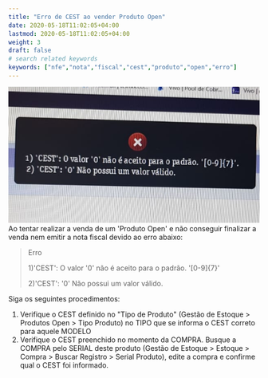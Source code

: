 ```yaml
---
title: "Erro de CEST ao vender Produto Open"
date: 2020-05-18T11:02:05+04:00
lastmod: 2020-05-18T11:02:05+04:00
weight: 3
draft: false
# search related keywords
keywords: ["nfe","nota","fiscal","cest","produto","open","erro"]
---
```


![image example](erro.png "CEST inválido")
Ao tentar realizar a venda de um 'Produto Open' e não conseguir finalizar a venda nem emitir a nota fiscal devido ao erro abaixo:

> Erro 
>
> 1)'CEST': O valor '0' não é aceito para o padrão. '[0-9]{7}'
>
> 2)'CEST': '0' Não possui um valor válido.

Siga os seguintes procedimentos:
1. Verifique o CEST definido no "Tipo de Produto" (Gestão de Estoque > Produtos Open > Tipo Produto) no TIPO que se informa o CEST correto para aquele MODELO
2. Verifique o CEST preenchido no momento da COMPRA. Busque a COMPRA pelo SERIAL deste produto (Gestão de Estoque > Estoque > Compra > Buscar Registro > Serial Produto), edite a compra e confirme qual o CEST foi informado.
